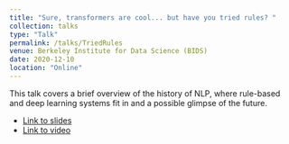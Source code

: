 ```yaml
---
title: "Sure, transformers are cool... but have you tried rules? "
collection: talks
type: "Talk"
permalink: /talks/TriedRules
venue: Berkeley Institute for Data Science (BIDS)
date: 2020-12-10
location: "Online"
---
```


This talk covers a brief overview of the history of NLP, where rule-based and deep learning systems fit in and a possible glimpse of the future.

* [Link to slides](http://rctatman.com/files/Tatman_2020_triedRules.pdf)
* [Link to video](https://www.youtube.com/watch?v=05rrwTx6Puc&list=PLj7KBSJqWkAnZkr0KQYK2JSPVBG9qsXkh&index=6)
